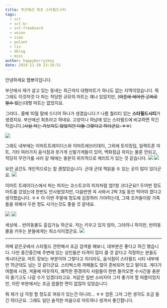 ```yaml
---
title: 부산에선 최초 스타필드시티
tags:
  - sct
  - sct-kr
  - sct-freeboard
  - union
  - zzan
  - palnet
  - liv
  - dblog
  - mini
author: happyberrysboy
date: 2019-11-20 23:16:51
---
```


안녕하세요 햅뽀이입니다.

부산에서 제가 살고 있는 동네는 최근까지 대형마트가 하나도 없는 지역이었습니다. 뭐 그래도 이것저것 다 파는 적당한 규모의 마트는 꽤나 있었지만, (~~여름에 에어컨 공짜로 쐴수 있는~~)대형 마트는 없었지요.

그러다.. 올해 10월 말에 드디어 하나가 생겼습니다.!! 나름 퀄리티 있는 **스타필드시티**가 생겼지요. 부산에선 최초라고 하네요. 고양이나 하남에 있는 스타필드에 비교하면 작긴 작습니다.(~~사실 저는 가보지도 않았지만 다들 그렇다고 하더군요. ㅎㅎ~~)

![](https://cdn.steemitimages.com/DQmNVkbrA2AMWEjMyEFwHm97YNXkvDkHQM41qyujYeSYHR6/image.png)

 그래도 내부에는 이마트트레이더스와 이마트에브리데이, 그외에 토이킹덤, 일렉트론 마트, 기타 여러가지 음식점과 옷가게 신발가게들이 있어, 백화점급 까지는 물론 안되고, 적당히 무언가를 사러 갈 때에는 충분히 위치적으로 메리트가 있는 것 같습니다. 
![](https://cdn.steemitimages.com/DQmSV7hzpFs1nmWuah6VQnHtfJjN9AY4FU7xP446oEvJtzM/image.png)
![](https://cdn.steemitimages.com/DQmNUdPQqpUyL9s5SGxu4z3KXaa7neW5HPvCpSkT1123Fss/image.png)


요런 공간도 개인적으로는 참 괜찮았습니다. 군데 군데 책읽을 수 있는 곳이 많이 있더군요.
![](https://cdn.steemitimages.com/DQmNcGJtDrrRbu6vYwvvVLwE7T16SjnDUBBWWD6SVh7jcaf/image.png)

이마트 트레이더스에서 파는 피자는 코스트코의 피자처럼 엄!!청 크더군요!! 두어번 정도 마트를 갔었는데 한번도 안사왔었지만, 다음번엔 꼭 사와서 2박 3일 동안 먹어야 겠다고 생각했습니다. ㅎㅎ 아 이번 주말에 청도에 김장하러 가야하는데, 그때 조카들이랑 가족들을 위해서 두판 정도 사가는것도 좋을 것 같네요.

![](https://cdn.steemitimages.com/DQmeUP3GrWoaRCvFYbwcdJAGozUYRgAFV915qrawkAxmMrX/image.png)
![](https://cdn.steemitimages.com/DQmU3kP5Dpm2KkPqHC3ZHhQHtvApWtURzWJuspkkmhGncfU/image.png)

세상에... 반려동물도 출입가능 하군요. 저는 키우고 있지 않아, 그러려니 하지만, 반려동물을 키우는 분들에게는 희소식이겠군요.
![](https://cdn.steemitimages.com/DQmcqtxVGTJWrYb3ihCXNsatqivoKABCkgkRGJStRsDgrxX/image.png)

___

까페 같은곳에서 스타필드 관련해서 조금 검색을 해보니, 대부분은 좋다고 하긴 했습니다. 다만 중간중간에 주변에 있는 상인들은 타격이 많이 클 것 같다고 걱정하는 분들도 계시더군요. 마트 장보는 부분이야 그렇다고 치더라도, 음식점이 스타필드 시티 내부에만 15군데도 넘는 것 같더군요. 스타벅스와 까페들도 많이 준비되어 있고 말이죠. 게다가 여름에 시원, 겨울에 따듯하지, 쾌적한 환경까지 사람들이 한번 들어오면 수시간을 충분히 즐기고도 나갈 수가 있겠더라고요.  저같은 일반 소비자야 그저 좋기야 할 따름이었지만, 이런 부분에서는 조금 씁쓸한 면이 없잖아 있었습니다. 

뭐 제가 남 걱정 할 정도로 여유가 있는건 아니라... ㅎㅎ 암튼 그저 그런 생각도 조금 들긴 하더군요. 그래도 일단 솔직한 마음으로  마트하나 생겨서 좋긴합니다.